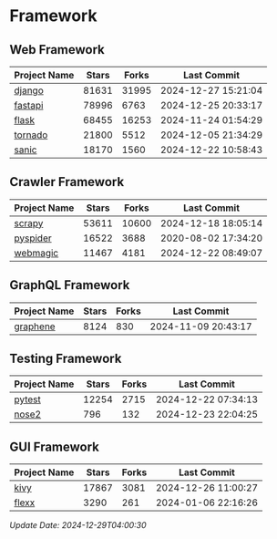 # Framework

## Web Framework
| Project Name | Stars | Forks | Last Commit |
| ------------ | ----- | ----- | ----------- |
| [django](https://github.com/django/django) | 81631 | 31995 | 2024-12-27 15:21:04 |
| [fastapi](https://github.com/fastapi/fastapi) | 78996 | 6763 | 2024-12-25 20:33:17 |
| [flask](https://github.com/pallets/flask) | 68455 | 16253 | 2024-11-24 01:54:29 |
| [tornado](https://github.com/tornadoweb/tornado) | 21800 | 5512 | 2024-12-05 21:34:29 |
| [sanic](https://github.com/sanic-org/sanic) | 18170 | 1560 | 2024-12-22 10:58:43 |

## Crawler Framework
| Project Name | Stars | Forks | Last Commit |
| ------------ | ----- | ----- | ----------- |
| [scrapy](https://github.com/scrapy/scrapy) | 53611 | 10600 | 2024-12-18 18:05:14 |
| [pyspider](https://github.com/binux/pyspider) | 16522 | 3688 | 2020-08-02 17:34:20 |
| [webmagic](https://github.com/code4craft/webmagic) | 11467 | 4181 | 2024-12-22 08:49:07 |

## GraphQL Framework
| Project Name | Stars | Forks | Last Commit |
| ------------ | ----- | ----- | ----------- |
| [graphene](https://github.com/graphql-python/graphene) | 8124 | 830 | 2024-11-09 20:43:17 |

## Testing Framework
| Project Name | Stars | Forks | Last Commit |
| ------------ | ----- | ----- | ----------- |
| [pytest](https://github.com/pytest-dev/pytest) | 12254 | 2715 | 2024-12-22 07:34:13 |
| [nose2](https://github.com/nose-devs/nose2) | 796 | 132 | 2024-12-23 22:04:25 |

## GUI Framework
| Project Name | Stars | Forks | Last Commit |
| ------------ | ----- | ----- | ----------- |
| [kivy](https://github.com/kivy/kivy) | 17867 | 3081 | 2024-12-26 11:00:27 |
| [flexx](https://github.com/flexxui/flexx) | 3290 | 261 | 2024-01-06 22:16:26 |

*Update Date: 2024-12-29T04:00:30*
